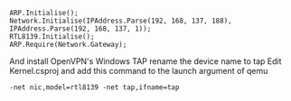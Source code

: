 ```
ARP.Initialise();
Network.Initialise(IPAddress.Parse(192, 168, 137, 188), IPAddress.Parse(192, 168, 137, 1));
RTL8139.Initialise();
ARP.Require(Network.Gateway);
```
And install OpenVPN's Windows TAP rename the device name to tap
Edit Kernel.csproj and add this command to the launch argument of qemu
```
-net nic,model=rtl8139 -net tap,ifname=tap
```
